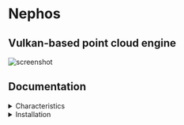 # Nephos
## Vulkan-based point cloud engine

![screenshot](https://github.com/nsviel/Nephos/assets/80487132/ca81304f-4d5a-4f9a-9aa0-8b10f1d4aa06)

## Documentation

<details><summary>Characteristics</summary>

This engine is primarily destined for point cloud visualization, it does not display triangle or line topologies for loaded objects.

A particular work on point cloud visualization shader has been made in this engine with the integration of the EDL shader algorithm developed in the Ph.D. thesis of Christian BOUCHENY.

</details>

<details><summary>Installation</summary>
For now the engine is only supported on Linux OS.
Tested on Ubuntu 22.04LTS.

To proceed with the installation, run the script file in the program directory
```
./install.sh
```

Then compile and run the executable
```
 mkdir build && cd build && cmake .. && make -j4 && ./executable
